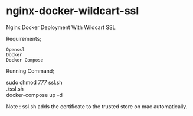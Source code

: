 # nginx-docker-wildcart-ssl
Nginx Docker Deployment With Wildcart SSL

Requirements;

    Openssl
    Docker
    Docker Compose

Running Command;

sudo chmod 777 ssl.sh  
./ssl.sh  
docker-compose up -d

Note : 
ssl.sh adds the certificate to the trusted store on mac automatically.

